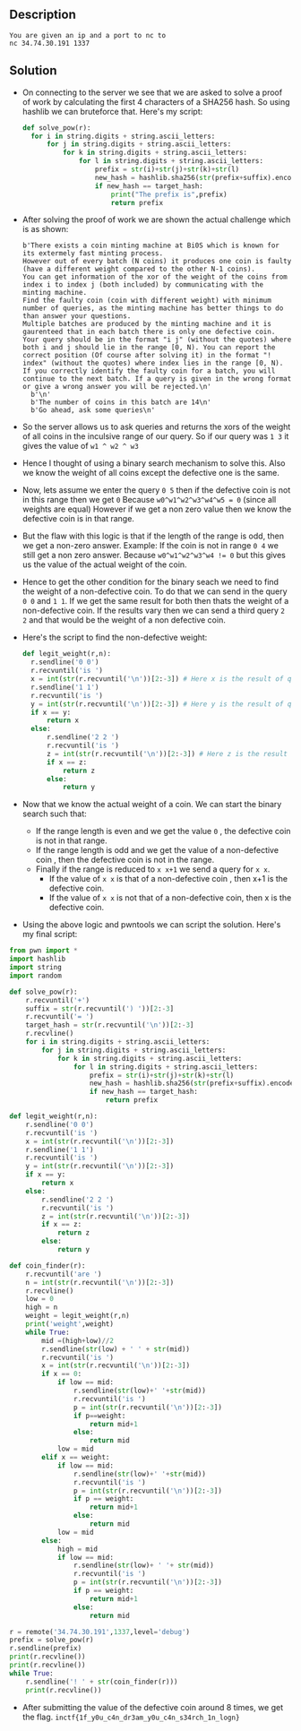 ## Description
```
You are given an ip and a port to nc to
nc 34.74.30.191 1337
```
## Solution
* On connecting to the server we see that we are asked to solve a proof of work by calculating the first 4 characters of a SHA256 hash.
  So using hashlib we can bruteforce that. Here's my script:
  ``` python
  def solve_pow(r):
    for i in string.digits + string.ascii_letters:
        for j in string.digits + string.ascii_letters:
            for k in string.digits + string.ascii_letters:
                for l in string.digits + string.ascii_letters:
                    prefix = str(i)+str(j)+str(k)+str(l)
                    new_hash = hashlib.sha256(str(prefix+suffix).encode()).hexdigest()
                    if new_hash == target_hash:
                        print("The prefix is",prefix)
                        return prefix
  ```
* After solving the proof of work we are shown the actual challenge which is as shown:
  ```
  b'There exists a coin minting machine at Bi0S which is known for its extermely fast minting process.
  However out of every batch (N coins) it produces one coin is faulty (have a different weight compared to the other N-1 coins).
  You can get information of the xor of the weight of the coins from index i to index j (both included) by communicating with the minting machine.
  Find the faulty coin (coin with different weight) with minimum number of queries, as the minting machine has better things to do than answer your questions.
  Multiple batches are produced by the minting machine and it is gaurenteed that in each batch there is only one defective coin. Your query should be in the format "i j" (without the quotes) where both i and j should lie in the range [0, N). You can report the correct position (Of course after solving it) in the format "! index" (without the quotes) where index lies in the range [0, N). If you correctly identify the faulty coin for a batch, you will continue to the next batch. If a query is given in the wrong format or give a wrong answer you will be rejected.\n'
    b'\n'
    b'The number of coins in this batch are 14\n'
    b'Go ahead, ask some queries\n'
    ```
* So the server allows us to ask queries and returns the xors of the weight of all coins in the inculsive range of our query.
  So if our query was `1 3` it gives the value of `w1 ^ w2 ^ w3`
* Hence I thought of using a binary search mechanism to solve this.
  Also we know the weight of all coins except the defective one is the same.
* Now, lets assume we enter the query `0 5` then if the defective coin is not in this range then we get `0`
  Because `w0^w1^w2^w3^w4^w5 = 0` (since all weights are equal)
  However if we get a non zero value then we know the defective coin is in that range.
* But the flaw with this logic is that if the length of the range is odd, then we get a non-zero answer.
  Example: If the coin is not in range `0 4` we still get a non zero answer.
  Because `w0^w1^w2^w3^w4 != 0` but this gives us the value of the actual weight of the coin.
* Hence to get the other condition for the binary seach we need to find the weight of a non-defective coin.
  To do that we can send in the query `0 0` and `1 1`.
  If we get the same result for both then thats the weight of a non-defective coin.
  If the results vary then we can send a third query `2 2` and that would be the weight of a non defective coin.
* Here's the script to find the non-defective weight:
  ```python
  def legit_weight(r,n):
    r.sendline('0 0')
    r.recvuntil('is ')
    x = int(str(r.recvuntil('\n'))[2:-3]) # Here x is the result of query 0 0
    r.sendline('1 1')
    r.recvuntil('is ')
    y = int(str(r.recvuntil('\n'))[2:-3]) # Here y is the result of query 1 1
    if x == y:
        return x
    else:
        r.sendline('2 2 ')
        r.recvuntil('is ')
        z = int(str(r.recvuntil('\n'))[2:-3]) # Here z is the result of query 2 2
        if x == z:
            return z
        else:
            return y
  ```
* Now that we know the actual weight of a coin. We can start the binary search such that:
  - If the range length is even and we get the value `0` , the defective coin is not in that range.
  - If the range length is odd and we get the value of a non-defective coin , then the defective coin is not in the range.
  - Finally if the range is reduced to `x x+1` we send a query for `x x`.
    - If the value of `x x` is that of a non-defective coin , then x+1 is the defective coin.
    - If the value of `x x` is not that of a non-defective coin, then x is the defective coin.

* Using the above logic and pwntools we can script the solution.
  Here's my final script:
```python
from pwn import *
import hashlib
import string
import random

def solve_pow(r):
    r.recvuntil('+')
    suffix = str(r.recvuntil(') '))[2:-3]
    r.recvuntil('= ')
    target_hash = str(r.recvuntil('\n'))[2:-3]
    r.recvline()
    for i in string.digits + string.ascii_letters:
        for j in string.digits + string.ascii_letters:
            for k in string.digits + string.ascii_letters:
                for l in string.digits + string.ascii_letters:
                    prefix = str(i)+str(j)+str(k)+str(l)
                    new_hash = hashlib.sha256(str(prefix+suffix).encode()).hexdigest()
                    if new_hash == target_hash:
                        return prefix

def legit_weight(r,n):
    r.sendline('0 0')
    r.recvuntil('is ')
    x = int(str(r.recvuntil('\n'))[2:-3])
    r.sendline('1 1')
    r.recvuntil('is ')
    y = int(str(r.recvuntil('\n'))[2:-3])
    if x == y:
        return x
    else:
        r.sendline('2 2 ')
        r.recvuntil('is ')
        z = int(str(r.recvuntil('\n'))[2:-3])
        if x == z:
            return z
        else:
            return y

def coin_finder(r):
    r.recvuntil('are ')
    n = int(str(r.recvuntil('\n'))[2:-3])
    r.recvline()
    low = 0
    high = n
    weight = legit_weight(r,n)
    print('weight',weight)
    while True:
        mid =(high+low)//2
        r.sendline(str(low) + ' ' + str(mid))
        r.recvuntil('is ')
        x = int(str(r.recvuntil('\n'))[2:-3])
        if x == 0:
            if low == mid:
                r.sendline(str(low)+' '+str(mid))
                r.recvuntil('is ')
                p = int(str(r.recvuntil('\n'))[2:-3])
                if p==weight:
                    return mid+1
                else:
                    return mid
            low = mid
        elif x == weight:
            if low == mid:
                r.sendline(str(low)+' '+str(mid))
                r.recvuntil('is ')
                p = int(str(r.recvuntil('\n'))[2:-3])
                if p == weight:
                    return mid+1
                else:
                    return mid
            low = mid
        else:
            high = mid
            if low == mid:
                r.sendline(str(low)+ ' '+ str(mid))
                r.recvuntil('is ')
                p = int(str(r.recvuntil('\n'))[2:-3])
                if p == weight:
                    return mid+1
                else:
                    return mid

r = remote('34.74.30.191',1337,level='debug')
prefix = solve_pow(r)
r.sendline(prefix)
print(r.recvline())
print(r.recvline())
while True:
    r.sendline('! ' + str(coin_finder(r)))
    print(r.recvline())
```
* After submitting the value of the defective coin around 8 times, we get the flag.
  `inctf{1f_y0u_c4n_dr3am_y0u_c4n_s34rch_1n_logn}`



















  
